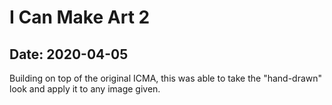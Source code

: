 # I Can Make Art 2

## Date: 2020-04-05

Building on top of the original ICMA, this was able to take the "hand-drawn" look and apply it to any image given.